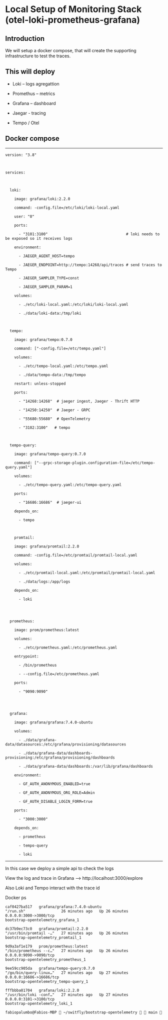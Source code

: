 # Local Setup of Monitoring Stack (otel-loki-prometheus-grafana) 

 

 

## Introduction 

We will setup a docker compose, that will create the supporting infrastructure to test the traces. 

 

## This will deploy 

- Loki – logs agregattion 

- Promethus – metrics 

- Grafana – dashboard  

- Jaegar - tracing 

- Tempo / Otel 

 

 

## Docker compose 
----------------------------------------------- 



```
version: "3.8" 

  

services: 

  

  loki: 

    image: grafana/loki:2.2.0 

    command: -config.file=/etc/loki/loki-local.yaml 

    user: "0" 

    ports: 

      - "3101:3100"                                   # loki needs to be exposed so it receives logs 

    environment: 

      - JAEGER_AGENT_HOST=tempo 

      - JAEGER_ENDPOINT=http://tempo:14268/api/traces # send traces to Tempo 

      - JAEGER_SAMPLER_TYPE=const 

      - JAEGER_SAMPLER_PARAM=1 

    volumes: 

      - ./etc/loki-local.yaml:/etc/loki/loki-local.yaml 

      - ./data/loki-data:/tmp/loki 

   

  tempo: 

    image: grafana/tempo:0.7.0 

    command: ["-config.file=/etc/tempo.yaml"] 

    volumes: 

      - ./etc/tempo-local.yaml:/etc/tempo.yaml 

      - ./data/tempo-data:/tmp/tempo 

    restart: unless-stopped 

    ports: 

      - "14268:14268"  # jaeger ingest, Jaeger - Thrift HTTP 

      - "14250:14250"  # Jaeger - GRPC 

      - "55680:55680"  # OpenTelemetry 

      - "3102:3100"   # tempo 

  

  tempo-query: 

    image: grafana/tempo-query:0.7.0 

    command: ["--grpc-storage-plugin.configuration-file=/etc/tempo-query.yaml"] 

    volumes: 

      - ./etc/tempo-query.yaml:/etc/tempo-query.yaml 

    ports: 

      - "16686:16686"  # jaeger-ui 

    depends_on: 

      - tempo 

  

    promtail: 

    image: grafana/promtail:2.2.0 

    command: -config.file=/etc/promtail/promtail-local.yaml 

    volumes: 

      - ./etc/promtail-local.yaml:/etc/promtail/promtail-local.yaml 

      - ./data/logs:/app/logs 

    depends_on: 

      - loki 

 
  

  prometheus: 

    image: prom/prometheus:latest 

    volumes: 

      - ./etc/prometheus.yaml:/etc/prometheus.yaml 

    entrypoint: 

      - /bin/prometheus 

      - --config.file=/etc/prometheus.yaml 

    ports: 

      - "9090:9090" 


  

  grafana: 

    image: grafana/grafana:7.4.0-ubuntu 

    volumes: 

      - ./data/grafana-data/datasources:/etc/grafana/provisioning/datasources 

      - ./data/grafana-data/dashboards-provisioning:/etc/grafana/provisioning/dashboards 

      - ./data/grafana-data/dashboards:/var/lib/grafana/dashboards 

    environment: 

      - GF_AUTH_ANONYMOUS_ENABLED=true 

      - GF_AUTH_ANONYMOUS_ORG_ROLE=Admin 

      - GF_AUTH_DISABLE_LOGIN_FORM=true 

    ports: 

      - "3000:3000" 

    depends_on: 

      - prometheus 

      - tempo-query 

      - loki
```
 

 

 

----------------------------------------------- 

 

 

In this case we deploy a simple api to check the logs 

 

View the log and trace in Grafana --> http://localhost:3000/explore

 

 

 

Also Loki and Tempo interact with the trace id 

 

Docker ps 


```
caf0427ba517   grafana/grafana:7.4.0-ubuntu                       "/run.sh"                26 minutes ago   Up 26 minutes   0.0.0.0:3000->3000/tcp                                                                                 bootstrap-opentelemetry_grafana_1 

dc37b9ec73c0   grafana/promtail:2.2.0                             "/usr/bin/promtail -…"   27 minutes ago   Up 26 minutes                                                                                                          bootstrap-opentelemetry_promtail_1 

9d9a3af1e179   prom/prometheus:latest                             "/bin/prometheus --c…"   27 minutes ago   Up 26 minutes   0.0.0.0:9090->9090/tcp                                                                                 bootstrap-opentelemetry_prometheus_1 

9ee59cc905da   grafana/tempo-query:0.7.0                          "/go/bin/query-linux…"   27 minutes ago   Up 27 minutes   0.0.0.0:16686->16686/tcp                                                                               bootstrap-opentelemetry_tempo-query_1 

fffbbba81704   grafana/loki:2.2.0                                 "/usr/bin/loki -conf…"   27 minutes ago   Up 27 minutes   0.0.0.0:3101->3100/tcp                                                                                 bootstrap-opentelemetry_loki_1 

fabiopalumbo@Fabios-MBP  ~/switfly/bootstrap-opentelemetry   main 
```
 

 

 
